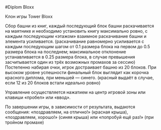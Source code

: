 #Diplom Bloxx

Клон игры Tower Bloxx

Сбор башни из книг, каждый последующий блок башни раскачивается на маятнике и необходимо установить книгу максимально ровно, с каждым последующим «этажом» взаимное раскачивание башни и элемента усиливается. (раскачивание равномерно усиливается с каждым последующим шагом от 0.1 размера блока на первом до 0.5  размера блока на последнем; максимальное отклонение устанавливается в 0.25 размера блока, в случае превышения засчитывается один из трёх возможных промахов за сессию)
Постепенно набирая очки, игрок достраивает башню из 20 блоков. При высоком уровне успешности финальный блок выглядит как корочка красного диплома, при меньшей — синего. (красный выдаёт в случае, если 12 из 20 блоков встали идеально ровно)

Управление осуществляется нажатием на центр игровой зоны или клавиши «пробел» или «ввод».

По завершении игры, в зависимости от результата, выдаются сообщения: «поздравляем, на отлично!» (красная крыша), «поздравляем, хорошо!» (синяя крыша) или «попробуй ещё раз!» (при тройном промахе)
